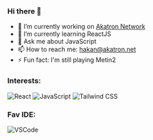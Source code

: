 ### Hi there 👋

- 🔭 I’m currently working on [Akatron Network](https://github.com/Akatron-Network)
- 🌱 I’m currently learning ReactJS
- 💬 Ask me about JavaScript
- 📫 How to reach me: hakan@akatron.net
- ⚡ Fun fact: I'm still playing Metin2

### Interests:

![React](https://badges.aleen42.com/src/react.svg)
![JavaScript](https://badges.aleen42.com/src/javascript.svg)
![Tailwind CSS](https://badges.aleen42.com/src/tailwindcss.svg)

### Fav IDE:
![VSCode](https://badges.aleen42.com/src/visual_studio_code.svg)
